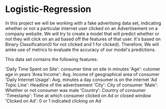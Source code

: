 # Logistic-Regression


In this project we will be working with a fake advertising data set, indicating whether or not a particular internet user clicked on an Advertisement on a company website. We will try to create a model that will predict whether or not they will click on an ad based off the features of that user.
It's based on Binary Classification(0 for not clicked and 1 for clicked).
Therefore, We will amke use of metrics to evaluate the accuracy of our model's predictions.

This data set contains the following features:

'Daily Time Spent on Site': consumer time on site in minutes
'Age': cutomer age in years
'Area Income': Avg. Income of geographical area of consumer
'Daily Internet Usage': Avg. minutes a day consumer is on the internet
'Ad Topic Line': Headline of the advertisement
'City': City of consumer
'Male': Whether or not consumer was male
'Country': Country of consumer
'Timestamp': Time at which consumer clicked on Ad or closed window
'Clicked on Ad': 0 or 1 indicated clicking on Ad
